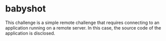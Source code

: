 # babyshot
This challenge is a simple remote challenge that requires connecting to an application running on a remote server.
In this case, the source code of the application is disclosed.
